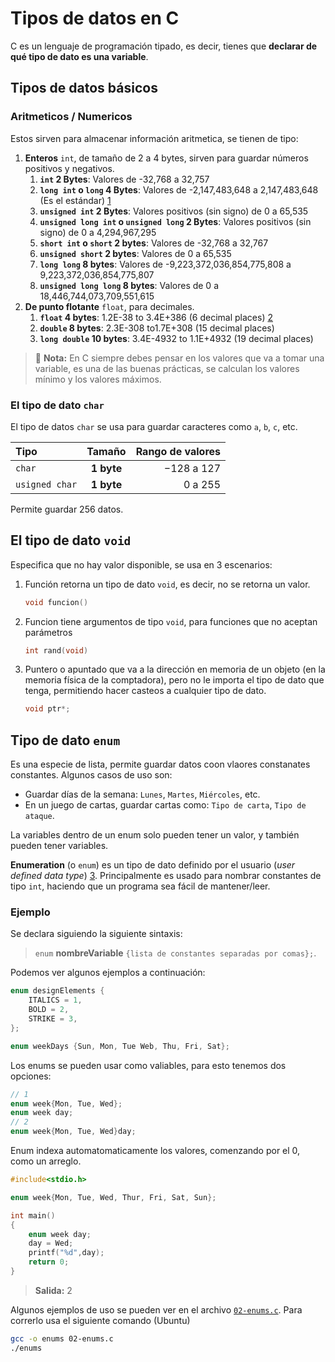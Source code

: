 # Tipos de datos en C

C es un lenguaje de programación tipado, es decir, tienes que **declarar de qué tipo de dato es una variable**.

## Tipos de datos básicos

### Aritmeticos / Numericos

Estos sirven para almacenar información aritmetica, se tienen de tipo:

1. **Enteros** `int`, de tamaño de 2 a 4 bytes, sirven para guardar números positivos y negativos.
   1. **`int` 2 Bytes**: Valores de -32,768 a 32,757
   2. **`long int` o `long` 4 Bytes**: Valores de -2,147,483,648 a 2,147,483,648 (Es el estándar) [1]
   3. **`unsigned int` 2 Bytes**: Valores positivos (sin signo) de 0 a 65,535
   4. **`unsigned long int` o `unsigned long` 2 Bytes**: Valores positivos (sin signo) de 0 a 4,294,967,295
   5. **`short int` o `short` 2 bytes**: Valores de -32,768 a 32,767
   6. **`unsigned short` 2 bytes**: Valores de 0 a 65,535
   7. **`long long` 8 bytes**: Valores de -9,223,372,036,854,775,808 a 9,223,372,036,854,775,807
   8. **`unsigned long long` 8 bytes**: Valores de 0 a 18,446,744,073,709,551,615
2. **De punto flotante** `float`, para decimales.
   1. **`float` 4 bytes**: 1.2E-38 to 3.4E+386 (6 decimal places) [2]
   2. **`double` 8 bytes**: 2.3E-308 to1.7E+308 (15 decimal places)
   3. **`long double` 10 bytes**: 3.4E-4932 to 1.1E+4932 (19 decimal places)

> 📝 **Nota:** En C siempre debes pensar en los valores que va a tomar una variable, es una de las buenas prácticas, se calculan los valores mínimo y los valores máximos.

### El tipo de dato `char`

El tipo de datos `char` se usa para guardar caracteres como `a`, `b`, `c`, etc.

| Tipo | Tamaño | Rango de valores |
| :--- | :---: | ---: |
| `char` | **1 byte** | $-128$ a $127$ |
| `usigned char` | **1 byte** | $0$ a $255$ |

Permite guardar 256 datos.

## El tipo de dato `void`

Especifica que no hay valor disponible, se usa en 3 escenarios:

1. Función retorna un tipo de dato `void`, es decir, no se retorna un valor.

   ```c
   void funcion()
   ```

2. Funcion tiene argumentos de tipo `void`, para funciones que no aceptan parámetros

   ```c
   int rand(void)
   ```

3. Puntero o apuntado que va a la dirección en memoria de un objeto (en la memoria física de la comptadora), pero no le importa el tipo de dato que tenga, permitiendo hacer casteos a cualquier tipo de dato.

   ```c
   void ptr*;
   ```

## Tipo de dato `enum`

Es una especie de lista, permite guardar datos coon vlaores constanates constantes. Algunos casos de uso son:

- Guardar días de la semana: `Lunes`, `Martes`, `Miércoles`, etc.
- En un juego de cartas, guardar cartas como: `Tipo de carta`, `Tipo de ataque`.

La variables dentro de un enum solo pueden tener un valor, y también pueden tener variables.

**Enumeration** (o `enum`) es un tipo de dato definido por el usuario (*user defined data type*) [3]. Principalmente es usado para nombrar constantes de tipo `int`, haciendo que un programa sea fácil de mantener/leer.

### Ejemplo

Se declara siguiendo la siguiente sintaxis:
> `enum` **nombreVariable** `{lista de constantes separadas por comas};`.

Podemos ver algunos ejemplos a continuación:

```c
enum designElements {
    ITALICS = 1,
    BOLD = 2,
    STRIKE = 3,
};

enum weekDays {Sun, Mon, Tue Web, Thu, Fri, Sat};
```

Los enums se pueden usar como valiables, para esto tenemos dos opciones:

```c
// 1
enum week{Mon, Tue, Wed};
enum week day;
// 2
enum week{Mon, Tue, Wed}day;
```

Enum indexa automatomaticamente los valores, comenzando por el 0, como un arreglo.

```c
#include<stdio.h>

enum week{Mon, Tue, Wed, Thur, Fri, Sat, Sun};

int main()
{
    enum week day;
    day = Wed;
    printf("%d",day);
    return 0;
}
```

> **Salida:** 2

Algunos ejemplos de uso se pueden ver en el archivo [`02-enums.c`](./02-enums.c). Para correrlo usa el siguiente comando (Ubuntu)

```sh
gcc -o enums 02-enums.c
./enums
```

<!-- Referencias -->

[1]: <https://www.geeksforgeeks.org/c-long/> "Long en C"
[2]: <https://es.science19.com/what-is-e10-11567#google_vignette> "Notación Citntifíca"
[3]: <https://www.geeksforgeeks.org/enumeration-enum-c/> "Enumeration"
